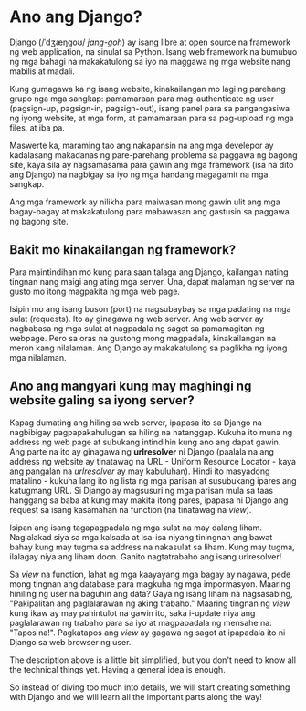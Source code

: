 # Ano ang Django?

Django (/ˈdʒæŋɡoʊ/ *jang-goh*) ay isang libre at open source na framework ng web application, na sinulat sa Python. Isang web framework na bumubuo ng mga bahagi na makakatulong sa iyo na maggawa ng mga website nang mabilis at madali.

Kung gumagawa ka ng isang website, kinakailangan mo lagi ng parehang grupo nga mga sangkap: pamamaraan para mag-authenticate ng user (pagsign-up, pagsign-in, pagsign-out), isang panel para sa pangangasiwa ng iyong website, at mga form, at pamamaraan para sa pag-upload ng mga files, at iba pa.

Maswerte ka, maraming tao ang nakapansin na ang mga develepor ay kadalasang makadanas ng pare-parehang problema sa paggawa ng bagong site, kaya sila ay nagsamasama para gawin ang mga framework (isa na dito ang Django) na nagbigay sa iyo ng mga handang magagamit na mga sangkap.

Ang mga framework ay nilikha para maiwasan mong gawin ulit ang mga bagay-bagay at makakatulong para mabawasan ang gastusin sa paggawa ng bagong site.

## Bakit mo kinakailangan ng framework?

Para maintindihan mo kung para saan talaga ang Django, kailangan nating tingnan nang maigi ang ating mga server. Una, dapat malaman ng server na gusto mo itong magpakita ng mga web page.

Isipin mo ang isang buson (port) na nagsubaybay sa mga padating na mga sulat (requests). Ito ay ginagawa ng web server. Ang web server ay nagbabasa ng mga sulat at nagpadala ng sagot sa pamamagitan ng webpage. Pero sa oras na gustong mong magpadala, kinakailangan na meron kang nilalaman. Ang Django ay makakatulong sa paglikha ng iyong mga nilalaman.

## Ano ang mangyari kung may maghingi ng website galing sa iyong server?

Kapag dumating ang hiling sa web server, ipapasa ito sa Django na nagbibigay pagpapakahulugan sa hiling na natanggap. Kukuha ito muna ng address ng web page at subukang intindihin kung ano ang dapat gawin. Ang parte na ito ay ginagawa ng **urlresolver** ni Django (paalala na ang address ng website ay tinatawag na URL - Uniform Resource Locator - kaya ang pangalan na *urlresolver* ay may kabuluhan). Hindi ito masyadong matalino - kukuha lang ito ng lista ng mga parisan at susubukang ipares ang katugmang URL. Si Django ay magsusuri ng mga parisan mula sa taas hanggang sa baba at kung may makita itong pares, ipapasa ni Django ang request sa isang kasamahan na function (na tinatawag na *view*).

Isipan ang isang tagapagpadala ng mga sulat na may dalang liham. Naglalakad siya sa mga kalsada at isa-isa niyang tiningnan ang bawat bahay kung may tugma sa address na nakasulat sa liham. Kung may tugma, ilalagay niya ang liham doon. Ganito nagtatrabaho ang isang urlresolver!

Sa *view* na function, lahat ng mga kaayayang mga bagay ay nagawa, pede mong tingnan ang database para magkuha ng mga impormasyon. Maaring hiniling ng user na baguhin ang data? Gaya ng isang liham na nagsasabing, "Pakipalitan ang paglalarawan ng aking trabaho." Maaring tingnan ng *view* kung ikaw ay may pahintulot na gawin ito, saka i-update niya ang paglalarawan ng trabaho para sa iyo at magpapadala ng mensahe na: "Tapos na!". Pagkatapos ang *view* ay gagawa ng sagot at ipapadala ito ni Django sa web browser ng user.

The description above is a little bit simplified, but you don't need to know all the technical things yet. Having a general idea is enough.

So instead of diving too much into details, we will start creating something with Django and we will learn all the important parts along the way!